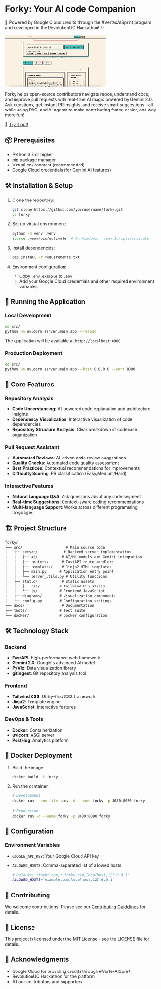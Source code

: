 # Forky: Your AI code Companion

🌟 Powered by Google Cloud credits through the #VertexAISprint program and developed in the RevolutionUC Hackathon! ✨

[![Forky main page](./docs/frontpage.gif)](https://forky-364607428894.us-central1.run.app/)

Forky helps open-source contributors navigate repos, understand code, and improve pull requests with real-time AI magic powered by Gemini 2.0. Ask questions, get instant PR insights, and receive smart suggestions—all while using RAG, and AI agents to make contributing faster, easier, and way more fun!

🚀 [Try it out!](https://forky-364607428894.us-central1.run.app/)

## 📦 Prerequisites

- Python 3.8 or higher
- pip package manager
- Virtual environment (recommended)
- Google Cloud credentials (for Gemini AI features)

## 🛠️ Installation & Setup

1. Clone the repository:

   ```bash
   git clone https://github.com/yourusername/forky.git
   cd forky
   ```

2. Set up virtual environment:

   ```bash
   python -m venv .venv
   source .venv/bin/activate  # On Windows: .venv\Scripts\activate
   ```

3. Install dependencies:

   ```bash
   pip install -r requirements.txt
   ```

4. Environment configuration:
   - Copy `.env.example` to `.env`
   - Add your Google Cloud credentials and other required environment variables

## 🚀 Running the Application

### Local Development

```bash
cd src/
python -m uvicorn server.main:app --reload
```

The application will be available at `http://localhost:8000`

### Production Deployment

```bash
cd src/
python -m uvicorn server.main:app --host 0.0.0.0 --port 8000
```

## 🎯 Core Features

### Repository Analysis

- **Code Understanding**: AI-powered code explanation and architecture insights
- **Dependency Visualization**: Interactive visualization of code dependencies
- **Repository Structure Analysis**: Clear breakdown of codebase organization

### Pull Request Assistant

- **Automated Reviews**: AI-driven code review suggestions
- **Quality Checks**: Automated code quality assessment
- **Best Practices**: Contextual recommendations for improvements
- **Difficulty Scoring**: PR classification (Easy/Medium/Hard)

### Interactive Features

- **Natural Language Q&A**: Ask questions about any code segment
- **Real-time Suggestions**: Context-aware coding recommendations
- **Multi-language Support**: Works across different programming languages

## 🏗️ Project Structure

```plaintext
forky/
├── src/                    # Main source code
│   ├── server/            # Backend server implementation
│   │   ├── ai/           # AI/ML models and Gemini integration
│   │   ├── routers/      # FastAPI route handlers
│   │   ├── templates/    # Jinja2 HTML templates
│   │   ├── main.py      # Application entry point
│   │   └── server_utils.py # Utility functions
│   ├── static/           # Static assets
│   │   ├── css/         # Tailwind CSS styles
│   │   └── js/          # Frontend JavaScript
│   ├── diagrams/        # Visualization components
│   └── config.py        # Configuration settings
├── docs/                 # Documentation
├── tests/               # Test suite
└── docker/              # Docker configuration
```

## 🛠️ Technology Stack

### Backend

- **FastAPI**: High-performance web framework
- **Gemini 2.0**: Google's advanced AI model
- **PyViz**: Data visualization library
- **gitingest**: Git repository analysis tool

### Frontend

- **Tailwind CSS**: Utility-first CSS framework
- **Jinja2**: Template engine
- **JavaScript**: Interactive features

### DevOps & Tools

- **Docker**: Containerization
- **uvicorn**: ASGI server
- **PostHog**: Analytics platform

## 🐳 Docker Deployment

1. Build the image:

   ```bash
   docker build -t forky .
   ```

2. Run the container:

   ```bash
   # Development
   docker run --env-file .env -d --name forky -p 8080:8080 forky

   # Production
   docker run -d --name forky -p 8080:8080 forky
   ```

## 🔧 Configuration

### Environment Variables

- `GOOGLE_API_KEY`: Your Google Cloud API key
- `ALLOWED_HOSTS`: Comma-separated list of allowed hosts

   ```bash
   # Default: "forky.com,*.forky.com,localhost,127.0.0.1"
   ALLOWED_HOSTS="example.com,localhost,127.0.0.1"
   ```

## 🤝 Contributing

We welcome contributions! Please see our [Contributing Guidelines](.github/CONTRIBUTING.md) for details.

## 📄 License

This project is licensed under the MIT License - see the [LICENSE](LICENSE) file for details.

## 🙏 Acknowledgments

- Google Cloud for providing credits through #VertexAISprint
- RevolutionUC Hackathon for the platform
- All our contributors and supporters
